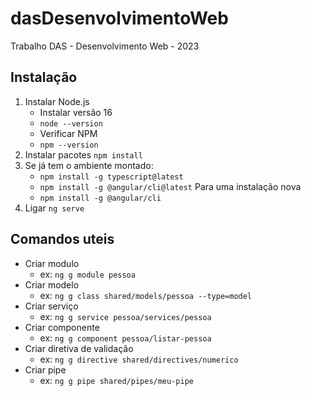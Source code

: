 # dasDesenvolvimentoWeb
Trabalho DAS - Desenvolvimento Web - 2023

## Instalação
1. Instalar Node.js
	- Instalar versão 16
    - `node --version`
    - Verificar NPM
    - `npm --version`
2. Instalar pacotes `npm install`
3. Se já tem o ambiente montado:
    - `npm install -g typescript@latest`
    - `npm install -g @angular/cli@latest`
   Para uma instalação nova
    - `npm install -g @angular/cli`
4. Ligar `ng serve`

## Comandos uteis
- Criar modulo
    - ex: `ng g module pessoa`
- Criar modelo
    - ex: `ng g class shared/models/pessoa --type=model`
- Criar serviço
    - ex: `ng g service pessoa/services/pessoa`
- Criar componente
    - ex: `ng g component pessoa/listar-pessoa`
- Criar diretiva de validação
    - ex: `ng g directive shared/directives/numerico`
- Criar pipe
    - ex: `ng g pipe shared/pipes/meu-pipe`

